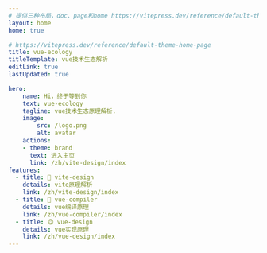 ```yaml
---
# 提供三种布局，doc、page和home https://vitepress.dev/reference/default-theme-layout
layout: home
home: true

# https://vitepress.dev/reference/default-theme-home-page
title: vue-ecology
titleTemplate: vue技术生态解析
editLink: true
lastUpdated: true

hero:
    name: Hi，终于等到你
    text: vue-ecology
    tagline: vue技术生态原理解析.
    image:
        src: /logo.png
        alt: avatar
    actions:
    - theme: brand
      text: 进入主页
      link: /zh/vite-design/index
features:
  - title: 🌈 vite-design
    details: vite原理解析
    link: /zh/vite-design/index
  - title: 🍭 vue-compiler
    details: vue编译原理
    link: /zh/vue-compiler/index
  - title: 😋 vue-design
    details: vue实现原理
    link: /zh/vue-design/index
---
```

